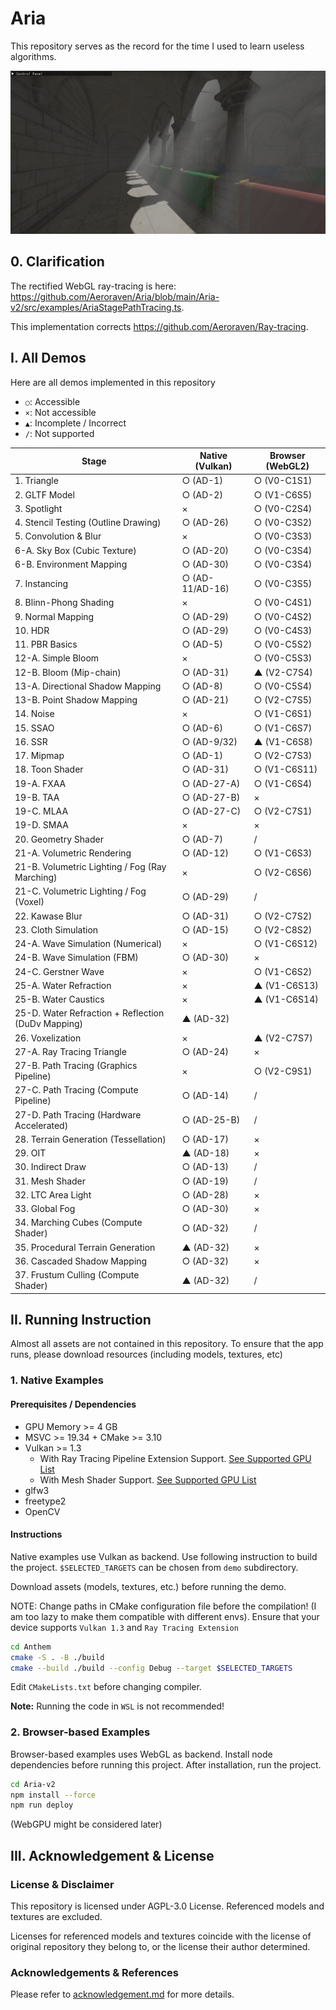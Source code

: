 # Aria

This repository serves as the record for the time I used to learn useless algorithms.

![](/Imgs/test_ad29.png)



## 0. Clarification

The rectified WebGL ray-tracing is here: https://github.com/Aeroraven/Aria/blob/main/Aria-v2/src/examples/AriaStagePathTracing.ts. 

This implementation corrects https://github.com/Aeroraven/Ray-tracing.



## I. All Demos

Here are all demos implemented in this repository

- `○`: Accessible
- `×`: Not accessible
- `▲`: Incomplete / Incorrect
- `/`: Not supported

| Stage                                              | Native (Vulkan) | Browser (WebGL2) |
| -------------------------------------------------- | --------------- | ---------------- |
| 1. Triangle                                        | ○ (AD-1)        | ○ (V0-C1S1)      |
| 2. GLTF Model                                      | ○ (AD-2)        | ○ (V1-C6S5)      |
| 3. Spotlight                                       | ×               | ○ (V0-C2S4)      |
| 4. Stencil Testing (Outline Drawing)               | ○ (AD-26)       | ○ (V0-C3S2)      |
| 5. Convolution & Blur                              | ×               | ○ (V0-C3S3)      |
| 6-A. Sky Box (Cubic Texture)                       | ○ (AD-20)       | ○ (V0-C3S4)      |
| 6-B. Environment Mapping                           | ○ (AD-30)       | ○ (V0-C3S4)      |
| 7. Instancing                                      | ○ (AD-11/AD-16) | ○ (V0-C3S5)      |
| 8. Blinn-Phong Shading                             | ×               | ○ (V0-C4S1)      |
| 9. Normal Mapping                                  | ○ (AD-29)       | ○ (V0-C4S2)      |
| 10. HDR                                            | ○ (AD-29)       | ○ (V0-C4S3)      |
| 11. PBR Basics                                     | ○ (AD-5)        | ○ (V0-C5S2)      |
| 12-A. Simple Bloom                                 | ×               | ○ (V0-C5S3)      |
| 12-B. Bloom (Mip-chain)                            | ○ (AD-31)       | ▲ (V2-C7S4)      |
| 13-A. Directional Shadow Mapping                   | ○ (AD-8)        | ○ (V0-C5S4)      |
| 13-B. Point Shadow Mapping                         | ○ (AD-21)       | ○ (V2-C7S5)      |
| 14. Noise                                          | ×               | ○ (V1-C6S1)      |
| 15. SSAO                                           | ○ (AD-6)        | ○ (V1-C6S7)      |
| 16. SSR                                            | ○ (AD-9/32)     | ▲ (V1-C6S8)      |
| 17. Mipmap                                         | ○ (AD-1)        | ○ (V2-C7S3)      |
| 18. Toon Shader                                    | ○ (AD-31)       | ○ (V1-C6S11)     |
| 19-A. FXAA                                         | ○ (AD-27-A)     | ○ (V1-C6S4)      |
| 19-B. TAA                                          | ○ (AD-27-B)     | ×                |
| 19-C. MLAA                                         | ○ (AD-27-C)     | ○ (V2-C7S1)      |
| 19-D. SMAA                                         | ×               | ×                |
| 20. Geometry Shader                                | ○ (AD-7)        | /                |
| 21-A. Volumetric Rendering                         | ○ (AD-12)       | ○ (V1-C6S3)      |
| 21-B. Volumetric Lighting / Fog (Ray Marching)     | ×               | ○ (V2-C6S6)      |
| 21-C. Volumetric Lighting / Fog (Voxel)            | ○ (AD-29)       | /                |
| 22. Kawase Blur                                    | ○ (AD-31)       | ○ (V2-C7S2)      |
| 23. Cloth Simulation                               | ○ (AD-15)       | ○ (V2-C8S2)      |
| 24-A. Wave Simulation (Numerical)                  | ×               | ○ (V1-C6S12)     |
| 24-B. Wave Simulation (FBM)                        | ○ (AD-30)       | ×                |
| 24-C. Gerstner Wave                                | ×               | ○ (V1-C6S2)      |
| 25-A. Water Refraction                             | ×               | ▲ (V1-C6S13)     |
| 25-B. Water Caustics                               | ×               | ▲ (V1-C6S14)     |
| 25-D. Water Refraction + Reflection (DuDv Mapping) | ▲ (AD-32)       |                  |
| 26. Voxelization                                   | ×               | ▲ (V2-C7S7)      |
| 27-A. Ray Tracing Triangle                         | ○ (AD-24)       | ×                |
| 27-B. Path Tracing (Graphics Pipeline)             | ×               | ○ (V2-C9S1)      |
| 27-C. Path Tracing (Compute Pipeline)              | ○ (AD-14)       | /                |
| 27-D. Path Tracing (Hardware Accelerated)          | ○ (AD-25-B)     | /                |
| 28. Terrain Generation (Tessellation)              | ○ (AD-17)       | ×                |
| 29. OIT                                            | ▲ (AD-18)       | ×                |
| 30. Indirect Draw                                  | ○ (AD-13)       | /                |
| 31. Mesh Shader                                    | ○ (AD-19)       | /                |
| 32. LTC Area Light                                 | ○ (AD-28)       | ×                |
| 33. Global Fog                                     | ○ (AD-30)       | ×                |
| 34. Marching Cubes (Compute Shader)                | ○ (AD-32)       | /                |
| 35. Procedural Terrain Generation                  | ▲ (AD-32)       | ×                |
| 36. Cascaded Shadow Mapping                        | ○ (AD-32)       | ×                |
| 37. Frustum Culling (Compute Shader)               | ▲ (AD-32)       | /                |



## II. Running Instruction

Almost all assets are not contained in this repository. To ensure that the app runs, please download resources (including models, textures, etc)



### 1. Native Examples

#### Prerequisites / Dependencies

- GPU Memory >= 4 GB
- MSVC >= 19.34 + CMake >= 3.10
- Vulkan >= 1.3
  - With Ray Tracing Pipeline Extension Support. [See Supported GPU List](https://vulkan.gpuinfo.org/listdevicescoverage.php?extension=VK_KHR_ray_tracing_pipeline&platform=windows)
  - With Mesh Shader Support. [See Supported GPU List](https://vulkan.gpuinfo.org/listdevicescoverage.php?extension=VK_EXT_mesh_shader&platform=windows)
- glfw3
- freetype2
- OpenCV

#### Instructions

Native examples use Vulkan as backend. Use following instruction to build the project. `$SELECTED_TARGETS` can be chosen from `demo` subdirectory.

Download assets (models, textures, etc.) before running the demo.

NOTE: Change paths in CMake configuration file before the compilation! (I am too lazy to make them compatible with different envs). Ensure that your device supports `Vulkan 1.3` and `Ray Tracing Extension`

```bash
cd Anthem
cmake -S . -B ./build
cmake --build ./build --config Debug --target $SELECTED_TARGETS
```

Edit `CMakeLists.txt` before changing compiler.

**Note:** Running the code in `WSL` is not recommended!



### 2. Browser-based Examples

Browser-based examples uses WebGL as backend. Install node dependencies before running this project. After installation, run the project.
```bash
cd Aria-v2
npm install --force
npm run deploy
```

(WebGPU might be considered later)



## III. Acknowledgement & License

### License & Disclaimer

This repository is licensed under AGPL-3.0 License. Referenced models and textures are excluded.

Licenses for referenced models and textures coincide with the license of original repository they belong to, or the license their author determined.


### Acknowledgements & References

Please refer to [acknowledgement.md](./acknowledgement.md) for more details.
